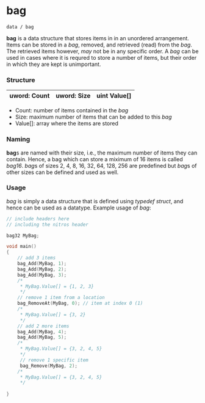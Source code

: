 bag
===
`data / bag`

**bag** is a data structure that stores items in in an unordered arrangement. Items can be stored in a *bag*, removed, and retrieved (read) from the *bag*. The retrieved items however, *may* not be in any specific order. A *bag* can be used in cases where it is requred to store a number of items, but their order in which they are kept is unimportant.

### Structure
| uword: **Count** | uword: **Size** | uint **Value[]** |
|------------------|-----------------|------------------|
* Count: number of items contained in the *bag*
* Size: maximum number of items that can be added to this *bag*
* Value[]: array where the items are stored

### Naming
**bag**s are named with their size, i.e., the maximum number of items they can contain. Hence, a bag which can store a miximum of 16 items is called *bag16*. *bag*s of sizes 2, 4, 8, 16, 32, 64, 128, 256 are predefined but *bag*s of other sizes can be defined and used as well.

### Usage
*bag* is simply a data structure that is defined using *typedef struct*, and hence can be used as a datatype. Example usage of *bag*:
```C
// include headers here
// including the nitros header

bag32 MyBag;

void main()
{
	// add 3 items
	bag_Add(MyBag, 1);
    bag_Add(MyBag, 2);
    bag_Add(MyBag, 3);
    /*
     * MyBag.Value[] = {1, 2, 3}
     */
    // remove 1 item from a location
    bag_RemoveAt(MyBag, 0);	// item at index 0 (1)
    /*
     * MyBag.Value[] = {3, 2}
     */
    // add 2 more items
    bag_Add(MyBag, 4);
    bag_Add(MyBag, 5);
    /*
     * MyBag.Value[] = {3, 2, 4, 5}
     */
     // remove 1 specific item
     bag_Remove(MyBag, 2);
    /*
     * MyBag.Value[] = {3, 2, 4, 5}
     */
     
}


